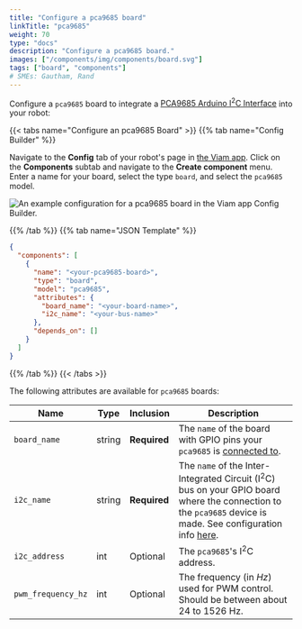 ```yaml
---
title: "Configure a pca9685 board"
linkTitle: "pca9685"
weight: 70
type: "docs"
description: "Configure a pca9685 board."
images: ["/components/img/components/board.svg"]
tags: ["board", "components"]
# SMEs: Gautham, Rand
---
```


<!-- TODO: section on why connecting this to another board is necessary & why the interface is useful. -->
Configure a `pca9685` board to integrate a [PCA9685 Arduino I<sup>2</sup>C Interface](https://www.adafruit.com/product/815) into your robot:

{{< tabs name="Configure an pca9685 Board" >}}
{{% tab name="Config Builder" %}}

Navigate to the **Config** tab of your robot's page in [the Viam app](https://app.viam.com).
Click on the **Components** subtab and navigate to the **Create component** menu.
Enter a name for your board, select the type `board`, and select the `pca9685` model.

![An example configuration for a pca9685 board in the Viam app Config Builder.](../img/pca9685-ui-config.png)

{{% /tab %}}
{{% tab name="JSON Template" %}}

```json {class="line-numbers linkable-line-numbers"}
{
  "components": [
    {
      "name": "<your-pca9685-board>",
      "type": "board",
      "model": "pca9685",
      "attributes": {
        "board_name": "<your-board-name>",
        "i2c_name": "<your-bus-name>"
      },
      "depends_on": []
    }
  ]
}
```

{{% /tab %}}
{{< /tabs >}}

The following attributes are available for `pca9685` boards:

| Name | Type | Inclusion | Description |
| ---- | ---- | --------- | ----------- |
| `board_name` | string | **Required** | The `name` of the board with GPIO pins your `pca9685` is [connected to](https://learn.adafruit.com/16-channel-pwm-servo-driver/hooking-it-up). |
| `i2c_name` | string | **Required** | The `name` of the Inter-Integrated Circuit (I<sup>2</sup>C) bus on your GPIO board where the connection to the `pca9685` device is made. See configuration info [here](/components/board/#i2cs). |
| `i2c_address` | int | Optional | The `pca9685`'s I<sup>2</sup>C address. |
| `pwm_frequency_hz` | int | Optional | The frequency (in *Hz*) used for PWM control. Should be between about 24 to 1526 Hz. |
<!--
| `analogs` | object | Optional | Attributes of any pins that can be used as Analog-to-Digital Converter (ADC) inputs. See configuration info [here](/components/board/#analogs). |
| `digital_interrupts` | object | Optional | Pin and name of any digital interrupts. See configuration info [here](/components/board/#digital-interrupts). |
| `spis` | object | Optional | Any Serial Peripheral Interface (SPI) chip select bus pins' index and name. See configuration info [here](/components/board/#spi-buses). |
| `i2cs` | object | Optional | Any Inter Integrated Circuit (I2C) bus pins' index and name. See configuration info [here](/components/board/#i2cs). | -->
